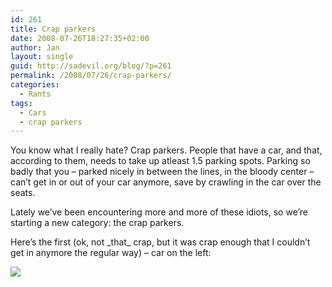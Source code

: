 ```yaml
---
id: 261
title: Crap parkers
date: 2008-07-26T18:27:35+02:00
author: Jan
layout: single
guid: http://sadevil.org/blog/?p=261
permalink: /2008/07/26/crap-parkers/
categories:
  - Rants
tags:
  - Cars
  - crap parkers
---
```

You know what I really hate? Crap parkers. People that have a car, and that, according to them, needs to take up atleast 1.5 parking spots. Parking so badly that you &#8211; parked nicely in between the lines, in the bloody center &#8211; can&#8217;t get in or out of your car anymore, save by crawling in the car over the seats.

Lately we&#8217;ve been encountering more and more of these idiots, so we&#8217;re starting a new category: the crap parkers.

Here&#8217;s the first (ok, not \_that\_ crap, but it was crap enough that I couldn&#8217;t get in anymore the regular way) &#8211; car on the left:

<img src="https://i1.wp.com/kcore.org/wp-content/uploads/2008/02/p7192353-sm.jpg?w=60%25&#038;ssl=1" data-recalc-dims="1" />